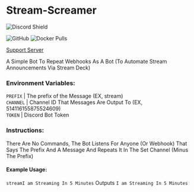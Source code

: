 # Stream-Screamer
![Discord Shield](https://discord.com/api/guilds/514101346992128012/widget.png?style=shield) 

![GitHub](https://img.shields.io/github/license/brockbreacher/Stream-Screamer) ![Docker Pulls](https://img.shields.io/docker/pulls/brockbreacher/streamscreamer)  

[Support Server](https://discord.gg/SWTseD7)


A Simple Bot To Repeat Webhooks As A Bot (To Automate Stream Announcements Via Stream Deck)

### Environment Variables:

`PREFIX` | The prefix of the Message (EX, stream)<br />
`CHANNEL` | Channel ID That Messages Are Output To (EX, 514116155875524609)<br />
`TOKEN` | Discord Bot Token<br />

### Instructions:
There Are No Commands, The Bot Listens For Anyone (Or Webhook) That Says The Prefix And A Message And Repeats It In The Set Channel (Minus The Prefix)

#### Example Usage:
`streamI am Streaming In 5 Minutes` Outputs `I am Streaming In 5 Minutes`

